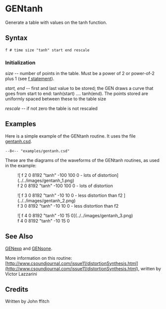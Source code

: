 <!--
id:GENtanh
category:
-->
# GENtanh
Generate a table with values on the tanh function.

## Syntax
``` csound-orc
f # time size "tanh" start end rescale
```

### Initialization

_size_ -- number of points in the table. Must be a power of 2 or power-of-2 plus 1 (see [f statement](../../scoregens/f)).

_start, end_ -- first and last value to be stored; the GEN draws a curve that goes from start to end: tanh(start) .... tanh(end). The points stored are uniformly spaced between these to the table size

_rescale_ -- if not zero the table is not rescaled

## Examples

Here is a simple example of the GENtanh routine. It uses the file [gentanh.csd](../../examples/gentanh.csd).

``` csound-csd title="Example of the GENtanh routine." linenums="1"
--8<-- "examples/gentanh.csd"
```

These are the diagrams of the waveforms of the GENtanh routines, as used in the example:

<figure markdown="span">
![  f 2 0 8192 "tanh" -100 100 0 - lots of distortion](../../images/gentanh_1.png)
<figcaption>  f 2 0 8192 "tanh" -100 100 0 - lots of distortion</figcaption>
</figure>

<figure markdown="span">
![  f 3 0 8192 "tanh" -10 10 0 - less distortion than f2 ](../../images/gentanh_2.png)
<figcaption>  f 3 0 8192 "tanh" -10 10 0 - less distortion than f2</figcaption>
</figure>

<figure markdown="span">
![  f 4 0 8192 "tanh" -10 15 0](../../images/gentanh_3.png)
<figcaption>  f 4 0 8192 "tanh" -10 15 0</figcaption>
</figure>

## See Also

[GENexp](../../scoregens/genexp) and [GENsone](../../scoregens/gensone).

More information on this routine: [http://www.csoundjournal.com/issue11/distortionSynthesis.html](http://www.csoundjournal.com/issue11/distortionSynthesis.html), written by Victor Lazzarini

## Credits

Written by John ffitch
